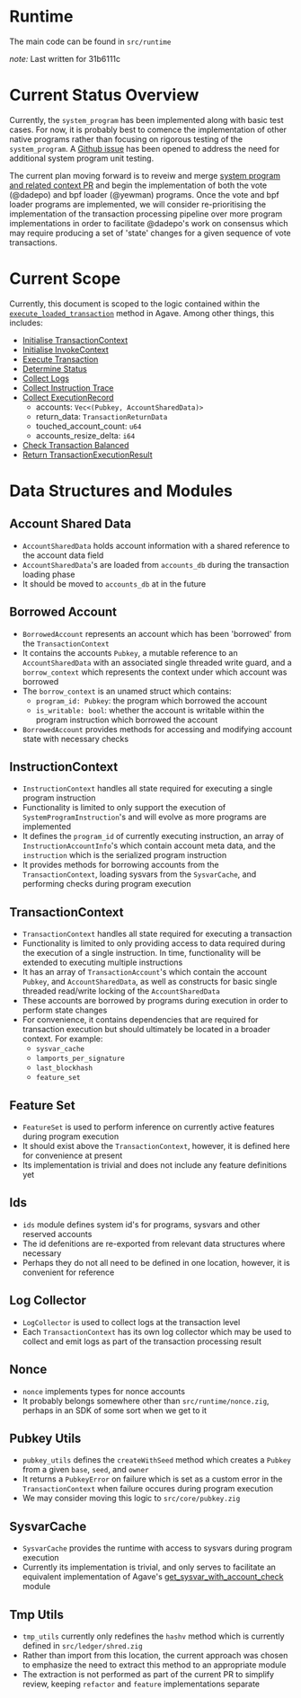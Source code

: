 # Runtime

The main code can be found in `src/runtime`

*note:* Last written for 31b6111c

# Current Status Overview

Currently, the `system_program` has been implemented along with basic test cases. For now, it is probably best to comence the implementation of other native programs rather than focusing on rigorous testing of the `system_program`. A [Github issue](https://github.com/Syndica/sig/issues/528) has been opened to address the need for additional system program unit testing.

The current plan moving forward is to reveiw and merge [system program and related context PR](https://github.com/Syndica/sig/pull/518) and begin the implementation of both the vote (@dadepo) and bpf loader (@yewman) programs. Once the vote and bpf loader programs are implemented, we will consider re-prioritising the implementation of the transaction processing pipeline over more program implementations in order to facilitate @dadepo's work on consensus which may require producing a set of 'state' changes for a given sequence of vote transactions.

# Current Scope

Currently, this document is scoped to the logic contained within the [`execute_loaded_transaction`](https://github.com/anza-xyz/agave/blob/faea52f338df8521864ab7ce97b120b2abb5ce13/svm/src/transaction_processor.rs#L717) method in Agave. Among other things, this includes:
- [Initialise TransactionContext](https://github.com/anza-xyz/agave/blob/faea52f338df8521864ab7ce97b120b2abb5ce13/svm/src/transaction_processor.rs#L753)
- [Initialise InvokeContext](https://github.com/anza-xyz/agave/blob/faea52f338df8521864ab7ce97b120b2abb5ce13/svm/src/transaction_processor.rs#L782)
- [Execute Transaction](https://github.com/anza-xyz/agave/blob/faea52f338df8521864ab7ce97b120b2abb5ce13/svm/src/transaction_processor.rs#L798)
- [Determine Status](https://github.com/anza-xyz/agave/blob/faea52f338df8521864ab7ce97b120b2abb5ce13/svm/src/transaction_processor.rs#L814)
- [Collect Logs](https://github.com/anza-xyz/agave/blob/faea52f338df8521864ab7ce97b120b2abb5ce13/svm/src/transaction_processor.rs#L841)
- [Collect Instruction Trace](https://github.com/anza-xyz/agave/blob/faea52f338df8521864ab7ce97b120b2abb5ce13/svm/src/transaction_processor.rs#L848)
- [Collect ExecutionRecord](https://github.com/anza-xyz/agave/blob/faea52f338df8521864ab7ce97b120b2abb5ce13/svm/src/transaction_processor.rs#L856)
    - accounts: `Vec<(Pubkey, AccountSharedData)>`
    - return_data: `TransactionReturnData`
    - touched_account_count: `u64`
    - accounts_resize_delta: `i64`
- [Check Transaction Balanced](https://github.com/anza-xyz/agave/blob/faea52f338df8521864ab7ce97b120b2abb5ce13/svm/src/transaction_processor.rs#L863)
- [Return TransactionExecutionResult](https://github.com/anza-xyz/agave/blob/faea52f338df8521864ab7ce97b120b2abb5ce13/svm/src/transaction_processor.rs#L890)

# Data Structures and Modules

## Account Shared Data
- `AccountSharedData` holds account information with a shared reference to the account data field
- `AccountSharedData`'s are loaded from `accounts_db` during the transaction loading phase
- It should be moved to `accounts_db` at in the future

## Borrowed Account
- `BorrowedAccount` represents an account which has been 'borrowed' from the `TransactionContext`
- It contains the accounts `Pubkey`, a mutable reference to an `AccountSharedData` with an associated single threaded write guard, and a `borrow_context` which represents the context under which account was borrowed
- The `borrow_context` is an unamed struct which contains:
    - `program_id: Pubkey`: the program which borrowed the account
    - `is_writable: bool`: whether the account is writable within the program instruction which borrowed the account
- `BorrowedAccount` provides methods for accessing and modifying account state with necessary checks

## InstructionContext
- `InstructionContext` handles all state required for executing a single program instruction
- Functionality is limited to only support the execution of `SystemProgramInstruction`'s and will evolve as more programs are implemented
- It defines the `program_id` of currently executing instruction, an array of `InstructionAccountInfo`'s which contain account meta data, and the `instruction` which is the serialized program instruction
- It provides methods for borrowing accounts from the `TransactionContext`, loading sysvars from the `SysvarCache`, and performing checks during program execution

## TransactionContext
- `TransactionContext` handles all state required for executing a transaction
-  Functionality is limited to only providing access to data required during the execution of a single instruction. In time, functionality will be extended to executing multiple instructions
- It has an array of `TransactionAccount`'s which contain the account `Pubkey`, and `AccountSharedData`, as well as constructs for basic single threaded read/write locking of the `AccountSharedData`
- These accounts are borrowed by programs during execution in order to perform state changes
- For convenience, it contains dependencies that are required for transaction execution but should ultimately be located in a broader context. For example:
    - `sysvar_cache`
    - `lamports_per_signature`
    - `last_blockhash`
    - `feature_set`

## Feature Set
- `FeatureSet` is used to perform inference on currently active features during program execution
- It should exist above the `TransactionContext`, however, it is defined here for convenience at present
- Its implementation is trivial and does not include any feature definitions yet

## Ids
- `ids` module defines system id's for programs, sysvars and other reserved accounts
- The id defenitions are re-exported from relevant data structures where necessary
- Perhaps they do not all need to be defined in one location, however, it is convenient for reference

## Log Collector
- `LogCollector` is used to collect logs at the transaction level
- Each `TransactionContext` has its own log collector which may be used to collect and emit logs as part of the transaction processing result

## Nonce
- `nonce` implements types for nonce accounts
- It probably belongs somewhere other than `src/runtime/nonce.zig`, perhaps in an SDK of some sort when we get to it

## Pubkey Utils
- `pubkey_utils` defines the `createWithSeed` method which creates a `Pubkey` from a given `base`, `seed`, and `owner`
- It returns a `PubkeyError` on failure which is set as a custom error in the `TransactionContext` when failure occures during program execution
- We may consider moving this logic to `src/core/pubkey.zig`

## SysvarCache
- `SysvarCache` provides the runtime with access to sysvars during program execution
- Currently its implementation is trivial, and only serves to facilitate an equivalent implementation of Agave's [get_sysvar_with_account_check](https://github.com/anza-xyz/agave/blob/faea52f338df8521864ab7ce97b120b2abb5ce13/program-runtime/src/sysvar_cache.rs#L229) module

## Tmp Utils
- `tmp_utils` currently only redefines the `hashv` method which is currently defined in `src/ledger/shred.zig`
- Rather than import from this location, the current approach was chosen to emphasize the need to extract this method to an appropriate module
- The extraction is not performed as part of the current PR to simplify review, keeping `refactor` and `feature` implementations separate
